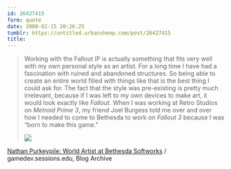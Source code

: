```yaml
---
id: 26427415
form: quote
date: 2008-02-15 20:26:25
tumblr: https://untitled.urbansheep.com/post/26427415
title: 
---
```


<blockquote>
<p>Working with the Fallout IP is actually something that fits very well with my own personal style as an artist. For a long time I have had a fascination with ruined and abandoned structures. So being able to create an entire world filled with things like that is the best thing I could ask for. The fact that the style was pre-existing is pretty much irrelevant, because if I was left to my own devices to make art, it would look exactly like <em>Fallout</em>. When I was working at Retro Studios on <em>Metroid Prime 3</em>, my friend Joel Burgess told me over and over how I needed to come to Bethesda to work on <em>Fallout 3</em> because I was “born to make this game.”</p>

<img src="http://gamedev.sessions.edu/wp-content/uploads/2008/02/fallout3-2.jpg" border="0"/>
</blockquote>

<a href="http://gamedev.sessions.edu/?p=8">Nathan Purkeypile: World Artist at Bethesda Softworks</a> / gamedev.sessions.edu, Blog Archive
